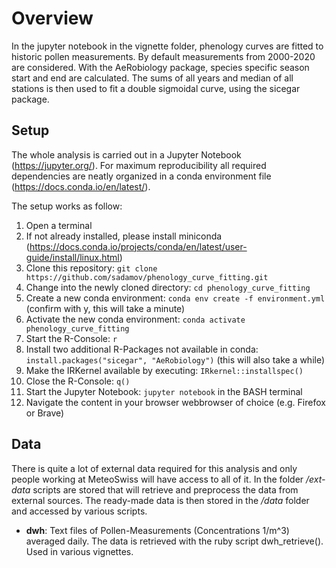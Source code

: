 # Overview

In the jupyter notebook in the vignette folder, phenology curves are fitted
to historic pollen measurements. By default measurements from 2000-2020 are considered.
With the AeRobiology package, species specific season start and end are calculated.
The sums of all years and median of all stations is then used to fit a double sigmoidal curve,
using the sicegar package.

## Setup

The whole analysis is carried out in a Jupyter Notebook (https://jupyter.org/).
For maximum reproducibility all required dependencies are neatly organized in a conda
environment file (https://docs.conda.io/en/latest/).

The setup works as follow:

  1. Open a terminal
  2. If not already installed, please install miniconda (https://docs.conda.io/projects/conda/en/latest/user-guide/install/linux.html)
  3. Clone this repository: `git clone https://github.com/sadamov/phenology_curve_fitting.git`
  4. Change into the newly cloned directory: `cd phenology_curve_fitting`
  5. Create a new conda environment: `conda env create -f environment.yml` (confirm with y, this will take a minute)
  6. Activate the new conda environment: `conda activate phenology_curve_fitting`
  7. Start the R-Console: `r`
  8. Install two additional R-Packages not available in conda: `install.packages("sicegar", "AeRobiology")` (this will also take a while)
  9.  Make the IRKernel available by executing: `IRkernel::installspec()`
  10. Close the R-Console: `q()`
  11. Start the Jupyter Notebook: `jupyter notebook` in the BASH terminal
  12. Navigate the content in your browser webbrowser of choice (e.g. Firefox or Brave)
## Data

There is quite a lot of external data required for this analysis and only people working
at MeteoSwiss will have access to all of it. In the folder */ext-data* scripts are stored
that will retrieve and preprocess the data from external sources. The ready-made data is
then stored in the */data* folder and accessed by various scripts.

- **dwh**: Text files of Pollen-Measurements (Concentrations 1/m^3) averaged daily.
  The data is retrieved with the ruby script dwh_retrieve(). Used in various vignettes.
